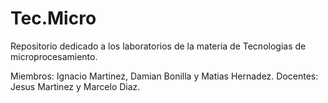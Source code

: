 # Tec.Micro

Repositorio dedicado a los laboratorios de la materia de Tecnologias de microprocesamiento.                                                          

Miembros: Ignacio Martinez, Damian Bonilla y Matias Hernadez.
Docentes: Jesus Martinez y Marcelo Diaz.
